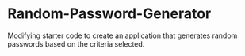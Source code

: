 # Random-Password-Generator
Modifying starter code to create an application that generates random passwords based on the criteria selected.
